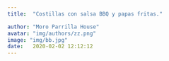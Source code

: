 ```yaml
---
title:  "Costillas con salsa BBQ y papas fritas."

author: "Moro Parrilla House"
avatar: "img/authors/zz.png"
image: "img/bb.jpg"
date:   2020-02-02 12:12:12
---
```



